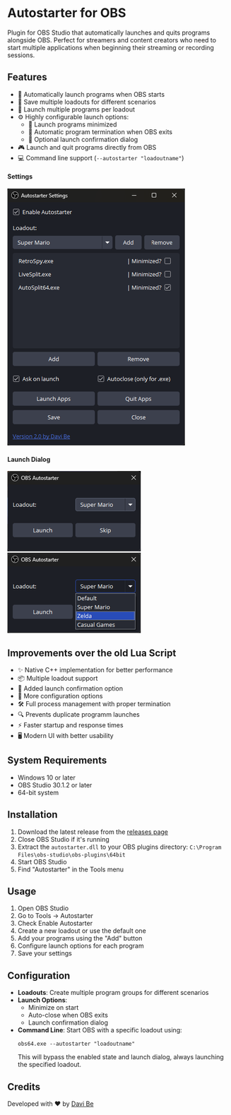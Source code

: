 # Autostarter for OBS

Plugin for OBS Studio that automatically launches and quits programs alongside OBS. Perfect for streamers and content creators who need to start multiple applications when beginning their streaming or recording sessions.


## Features

- 🚀 Automatically launch programs when OBS starts
- 🎯 Save multiple loadouts for different scenarios
- 📱 Launch multiple programs per loadout
- ⚙️ Highly configurable launch options:
  - 🔽 Launch programs minimized
  - 🔄 Automatic program termination when OBS exits
  - 💬 Optional launch confirmation dialog
- 🎮 Launch and quit programs directly from OBS
- 💻 Command line support (`--autostarter "loadoutname"`)

#### Settings

![Autostarter Settings Interface](resources/Settings_Screen.png)

#### Launch Dialog

![Autostarter Launch Configuration Dialog](resources/Launch_Screen.png) 
![Autostarter Launch Dialog with Program List](resources/Launch_Screen_list.png)

## Improvements over the old Lua Script

- ✨ Native C++ implementation for better performance
- 📦 Multiple loadout support
- 💬 Added launch confirmation option
- 🔧 More configuration options
- 🛠️ Full process management with proper termination
- 🔍 Prevents duplicate programm launches
- ⚡ Faster startup and response times
- 🖥️ Modern UI with better usability

## System Requirements

- Windows 10 or later
- OBS Studio 30.1.2 or later
- 64-bit system

## Installation

1. Download the latest release from the [releases page](https://github.com/DaviBe92/Autostarter/releases/latest)
2. Close OBS Studio if it's running
3. Extract the `autostarter.dll` to your OBS plugins directory:
   `C:\Program Files\obs-studio\obs-plugins\64bit`
4. Start OBS Studio
5. Find "Autostarter" in the Tools menu

## Usage

1. Open OBS Studio
2. Go to Tools → Autostarter
3. Check Enable Autostarter
4. Create a new loadout or use the default one
5. Add your programs using the "Add" button
6. Configure launch options for each program
7. Save your settings

## Configuration

- **Loadouts**: Create multiple program groups for different scenarios
- **Launch Options**:
  - Minimize on start
  - Auto-close when OBS exits
  - Launch confirmation dialog
- **Command Line**: 
  Start OBS with a specific loadout using:
  ```
  obs64.exe --autostarter "loadoutname"
  ```
  This will bypass the enabled state and launch dialog, always launching the specified loadout.

## Credits

Developed with ❤️ by [Davi Be](https://github.com/DaviBe92)
